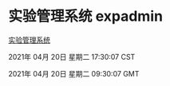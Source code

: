 # 实验管理系统 expadmin
[实验管理系统](http://59.174.26.203:56808/expadmin-782313d2-e1b1-4ea7-932e-3a55e6a1a4d0/)

2021年 04月 20日 星期二 17:30:07 CST

2021年 04月 20日 星期二 09:30:07 GMT

